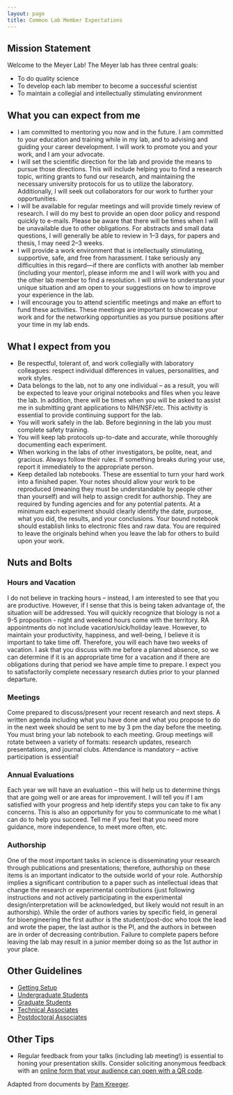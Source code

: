 ```yaml
---
layout: page
title: Common Lab Member Expectations
---
```


## Mission Statement

Welcome to the Meyer Lab! The Meyer lab has three central goals:

- To do quality science
- To develop each lab member to become a successful scientist
- To maintain a collegial and intellectually stimulating environment

## What you can expect from me

- I am committed to mentoring you now and in the future.  I am committed to your education and training while in my lab, and to advising and guiding your career development. I will work to promote you and your work, and I am your advocate.
- I will set the scientific direction for the lab and provide the means to pursue those directions.  This will include helping you to find a research topic, writing grants to fund our research, and maintaining the necessary university protocols for us to utilize the laboratory. Additionally, I will seek out collaborators for our work to further your opportunities.
- I will be available for regular meetings and will provide timely review of research. I will do my best to provide an open door policy and respond quickly to e-mails. Please be aware that there will be times when I will be unavailable due to other obligations.  For abstracts and small data questions, I will generally be able to review in 1–3 days, for papers and thesis, I may need 2–3 weeks.
- I will provide a work environment that is intellectually stimulating, supportive, safe, and free from harassment. I take seriously any difficulties in this regard—if there are conflicts with another lab member (including your mentor), please inform me and I will work with you and the other lab member to find a resolution. I will strive to understand your unique situation and am open to your suggestions on how to improve your experience in the lab.
- I will encourage you to attend scientific meetings and make an effort to fund these activities. These meetings are important to showcase your work and for the networking opportunities as you pursue positions after your time in my lab ends.

## What I expect from you

- Be respectful, tolerant of, and work collegially with laboratory colleagues: respect individual differences in values, personalities, and work styles.
- Data belongs to the lab, not to any one individual – as a result, you will be expected to leave your original notebooks and files when you leave the lab.  In addition, there will be times when you will be asked to assist me in submitting grant applications to NIH/NSF/etc. This activity is essential to provide continuing support for the lab.
- You will work safely in the lab.  Before beginning in the lab you must complete safety training.
- You will keep lab protocols up-to-date and accurate, while thoroughly documenting each experiment.
- When working in the labs of other investigators, be polite, neat, and gracious.  Always follow their rules. If something breaks during your use, report it immediately to the appropriate person.
- Keep detailed lab notebooks. These are essential to turn your hard work into a finished paper. Your notes should allow your work to be reproduced (meaning they must be understandable by people other than yourself) and will help to assign credit for authorship. They are required by funding agencies and for any potential patents. At a minimum each experiment should clearly identify the date, purpose, what you did, the results, and your conclusions. Your bound notebook should establish links to electronic files and raw data. You are required to leave the originals behind when you leave the lab for others to build upon your work.

## Nuts and Bolts

### Hours and Vacation

I do not believe in tracking hours – instead, I am interested to see that you are productive. However, if I sense that this is being taken advantage of, the situation will be addressed. You will quickly recognize that biology is not a 9-5 proposition - night and weekend hours come with the territory. RA appointments do not include vacation/sick/holiday leave. However, to maintain your productivity, happiness, and well-being, I believe it is important to take time off.  Therefore, you will each have two weeks of vacation. I ask that you discuss with me before a planned absence, so we can determine if it is an appropriate time for a vacation and if there are obligations during that period we have ample time to prepare. I expect you to satisfactorily complete necessary research duties prior to your planned departure.

### Meetings

Come prepared to discuss/present your recent research and next steps.  A written agenda including what you have done and what you propose to do in the next week should be sent to me by 3 pm the day before the meeting. You must bring your lab notebook to each meeting. Group meetings will rotate between a variety of formats: research updates, research presentations, and journal clubs. Attendance is mandatory – active participation is essential!

### Annual Evaluations

Each year we will have an evaluation – this will help us to determine things that are going well or are areas for improvement. I will tell you if I am satisfied with your progress and help identify steps you can take to fix any concerns. This is also an opportunity for you to communicate to me what I can do to help you succeed. Tell me if you feel that you need more guidance, more independence, to meet more often, etc.

### Authorship

One of the most important tasks in science is disseminating your research through publications and presentations; therefore, authorship on these items is an important indicator to the outside world of your role. Authorship implies a significant contribution to a paper such as intellectual ideas that change the research or experimental contributions (just following instructions and not actively participating in the experimental design/interpretation will be acknowledged, but likely would not result in an authorship). While the order of authors varies by specific field, in general for bioengineering the first author is the student/post-doc who took the lead and wrote the paper, the last author is the PI, and the authors in between are in order of decreasing contribution. Failure to complete papers before leaving the lab may result in a junior member doing so as the 1st author in your place.

## Other Guidelines

- [Getting Setup](setup.html)
- [Undergraduate Students](ugrad.html)
- [Graduate Students](grad.html)
- [Technical Associates](tech.html)
- [Postdoctoral Associates](postdoc.html)

## Other Tips

- Regular feedback from your talks (including lab meeting!) is essential to honing your presentation skills. Consider soliciting anonymous feedback with an [online form that your audience can open with a QR code](https://twitter.com/arjunrajlab/status/1105665075824787456).

Adapted from documents by [Pam Kreeger](http://www.kreegerlab.org).
